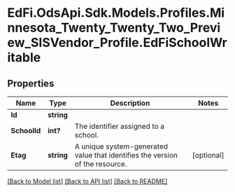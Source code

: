 # EdFi.OdsApi.Sdk.Models.Profiles.Minnesota_Twenty_Twenty_Two_Preview_SISVendor_Profile.EdFiSchoolWritable
## Properties

Name | Type | Description | Notes
------------ | ------------- | ------------- | -------------
**Id** | **string** |  | 
**SchoolId** | **int?** | The identifier assigned to a school. | 
**Etag** | **string** | A unique system-generated value that identifies the version of the resource. | [optional] 

[[Back to Model list]](../README.md#documentation-for-models) [[Back to API list]](../README.md#documentation-for-api-endpoints) [[Back to README]](../README.md)

